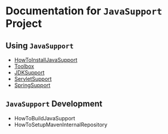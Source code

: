 # Documentation for `JavaSupport` Project #

## Using `JavaSupport` ##
  * [HowToInstallJavaSupport](HowToInstallJavaSupport.md)
  * [Toolbox](Toolbox.md)
  * [JDKSupport](JDKSupport.md)
  * [ServletSupport](ServletSupport.md)
  * [SpringSupport](SpringSupport.md)

## `JavaSupport` Development ##
  * HowToBuildJavaSupport
  * HowToSetupMavenInternalRepository